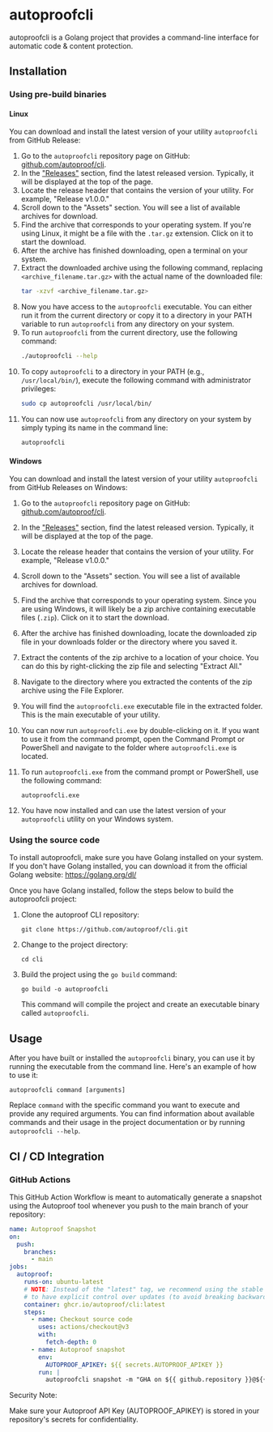 # autoproofcli

autoproofcli is a Golang project that provides a command-line interface for automatic code & content protection.

## Installation

### Using pre-build binaries

#### Linux

You can download and install the latest version of your utility `autoproofcli` from GitHub Release:

1. Go to the `autoproofcli` repository page on GitHub: [github.com/autoproof/cli](https://github.com/autoproof/cli).
2. In the ["Releases"](https://github.com/Autoproof/cli/releases) section, find the latest released version. 
   Typically, it will be displayed at the top of the page.
3. Locate the release header that contains the version of your utility. For example, "Release v1.0.0."
4. Scroll down to the "Assets" section. You will see a list of available archives for download.
5. Find the archive that corresponds to your operating system. If you're using Linux, it might be a file 
   with the `.tar.gz` extension. Click on it to start the download.
6. After the archive has finished downloading, open a terminal on your system.
7. Extract the downloaded archive using the following command, replacing `<archive_filename.tar.gz>` with the 
   actual name of the downloaded file:
   ```bash
   tar -xzvf <archive_filename.tar.gz> 
   ```
8. Now you have access to the `autoproofcli` executable. You can either run it from the current directory 
   or copy it to a directory in your PATH variable to run `autoproofcli` from any directory on your system. 
9. To run `autoproofcli` from the current directory, use the following command:
    ```bash
    ./autoproofcli --help
    ```
10. To copy `autoproofcli` to a directory in your PATH (e.g., `/usr/local/bin/`), execute the following command 
    with administrator privileges:
    ```bash
    sudo cp autoproofcli /usr/local/bin/
    ```
11. You can now use `autoproofcli` from any directory on your system by simply typing its name in the command line:
    ```bash
    autoproofcli
    ```

#### Windows

You can download and install the latest version of your utility `autoproofcli` from GitHub Releases on Windows:

1. Go to the `autoproofcli` repository page on GitHub: [github.com/autoproof/cli](https://github.com/autoproof/cli).
2. In the ["Releases"](https://github.com/Autoproof/cli/releases) section, find the latest released version.
   Typically, it will be displayed at the top of the page.
3. Locate the release header that contains the version of your utility. For example, "Release v1.0.0."
4. Scroll down to the "Assets" section. You will see a list of available archives for download.
5. Find the archive that corresponds to your operating system. Since you are using Windows, it will likely 
   be a zip archive containing executable files (`.zip`). Click on it to start the download.
6. After the archive has finished downloading, locate the downloaded zip file in your downloads folder or
   the directory where you saved it.
7. Extract the contents of the zip archive to a location of your choice. You can do this by right-clicking 
   the zip file and selecting "Extract All."
8. Navigate to the directory where you extracted the contents of the zip archive using the File Explorer.
9. You will find the `autoproofcli.exe` executable file in the extracted folder. This is the main executable of 
   your utility.
10. You can now run `autoproofcli.exe` by double-clicking on it. If you want to use it from the command prompt, 
    open the Command Prompt or PowerShell and navigate to the folder where `autoproofcli.exe` is located.
11. To run `autoproofcli.exe` from the command prompt or PowerShell, use the following command:

    ```
    autoproofcli.exe
    ```
12. You have now installed and can use the latest version of your `autoproofcli` utility on your Windows system.

### Using the source code

To install autoproofcli, make sure you have Golang installed on your system. 
If you don't have Golang installed, you can download it from the official Golang website: https://golang.org/dl/

Once you have Golang installed, follow the steps below to build the autoproofcli project:

1. Clone the autoproof CLI repository:

   ```
   git clone https://github.com/autoproof/cli.git
   ```

2. Change to the project directory:

   ```
   cd cli
   ```

3. Build the project using the `go build` command:

   ```
   go build -o autoproofcli
   ```

   This command will compile the project and create an executable binary called `autoproofcli`.


## Usage

After you have built or installed the `autoproofcli` binary, you can use it by running the executable from the 
command line. Here's an example of how to use it:

```
autoproofcli command [arguments]
```

Replace `command` with the specific command you want to execute and provide any required arguments. You can find 
information about available commands and their usage in the project documentation or by running `autoproofcli --help`.


## CI / CD Integration

### GitHub Actions

This GitHub Action Workflow is meant to automatically generate a snapshot using the Autoproof tool whenever 
you push to the main branch of your repository:

```yaml
name: Autoproof Snapshot
on:
  push:
    branches:
      - main
jobs:
  autoproof:
    runs-on: ubuntu-latest
    # NOTE: Instead of the "latest" tag, we recommend using the stable version tag of the autoproof/cli image 
    # to have explicit control over updates (to avoid breaking backwards compatibility).
    container: ghcr.io/autoproof/cli:latest
    steps:
      - name: Checkout source code
        uses: actions/checkout@v3
        with:
          fetch-depth: 0
      - name: Autoproof snapshot
        env:
          AUTOPROOF_APIKEY: ${{ secrets.AUTOPROOF_APIKEY }}
        run: |
          autoproofcli snapshot -m "GHA on ${{ github.repository }}@${{ github.sha }}: ${{ github.event.head_commit.message }}"
```

Security Note:

Make sure your Autoproof API Key (AUTOPROOF_APIKEY) is stored in your repository's secrets for confidentiality.
